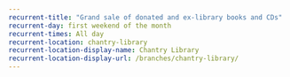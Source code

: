 ```yaml
---
recurrent-title: "Grand sale of donated and ex-library books and CDs"
recurrent-day: first weekend of the month
recurrent-times: All day
recurrent-location: chantry-library
recurrent-location-display-name: Chantry Library
recurrent-location-display-url: /branches/chantry-library/
---
```

